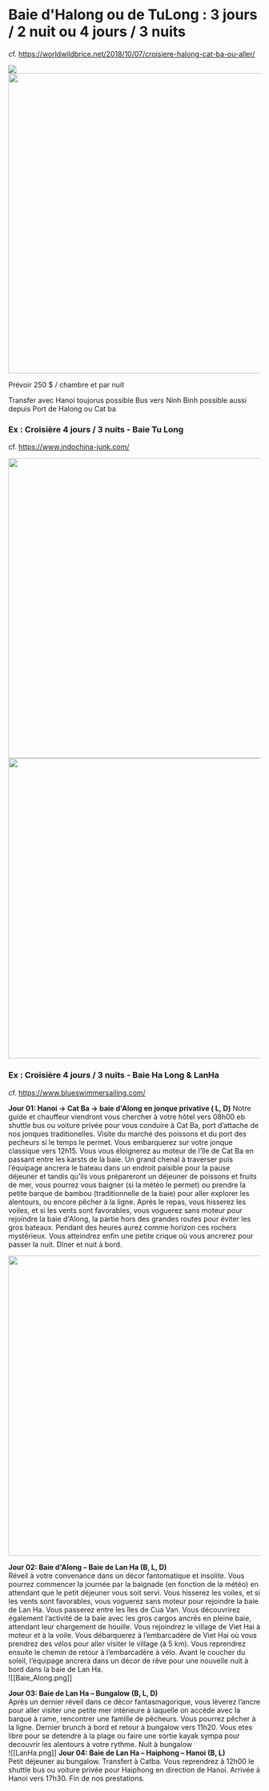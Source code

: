 # Baie d'Halong ou de TuLong : 3 jours / 2 nuit ou 4 jours / 3 nuits

cf. https://worldwildbrice.net/2018/10/07/croisiere-halong-cat-ba-ou-aller/

<img src="https://worldwildbrice.net/wp-content/uploads/2017/08/carte-baie-bai-tu-long.jpg" />

<img src="https://www.partir.com/images/quand-partir/climat-baie-halong.svg" width="600"/>



Prévoir 250 $ / chambre et par nuit

Transfer avec Hanoi toujorus possible
Bus vers Ninh Binh possible aussi depuis Port de Halong ou Cat ba

### Ex : Croisière 4 jours / 3 nuits - Baie Tu Long

cf. https://www.indochina-junk.com/

<img src="https://www.indochina-junk.com/wp-content/uploads/2023/09/4-day-3-night-cruise-ha-long-bay.jpg" width="600" />

<img src="https://www.indochina-junk.com/wp-content/uploads/2023/04/Indochina-Junk-4-day-3-night-cruise.jpg" width="600" />



### Ex : Croisière 4 jours / 3 nuits - Baie Ha Long & LanHa

cf. https://www.blueswimmersailing.com/

**Jour 01: Hanoi -> Cat Ba -> baie d'Along en jonque privative ( L, D)**
Notre guide et chauffeur viendront vous chercher à votre hôtel vers 08h00 eb shuttle bus ou voiture privée pour vous conduire à Cat Ba, port d’attache de nos jonques traditionelles. Visite du marché des poissons et du port des pecheurs si le temps le permet. Vous embarquerez sur votre jonque classique vers 12h15. Vous vous éloignerez au moteur de l’île de Cat Ba en passant entre les karsts de la baie. Un grand chenal à traverser puis l’équipage ancrera le bateau dans un endroit paisible pour la pause déjeuner et tandis qu’ils vous prépareront un déjeuner de poissons et fruits de mer, vous pourrez vous baigner (si la météo le permet) ou prendre la petite barque de bambou (traditionnelle de la baie) pour aller explorer les alentours, ou encore pêcher à la ligne. Après le repas, vous hisserez les voiles, et si les vents sont favorables, vous voguerez sans moteur pour rejoindre la baie d'Along, la partie hors des grandes routes pour éviter les gros bateaux. Pendant des heures aurez comme horizon ces rochers mystérieux. Vous atteindrez enfin une petite crique où vous ancrerez pour passer la nuit. Dîner et nuit à bord.    

<img src="https://www.blueswimmersailing.com/images/products/202413084629-1.jpg" width="600" />

**Jour 02: Baie d'Along – Baie de Lan Ha (B, L, D)**  
Réveil à votre convenance dans un décor fantomatique et insolite. Vous pourrez commencer la journée par la baignade (en fonction de la météo) en attendant que le petit déjeuner vous soit servi. Vous hisserez les voiles, et si les vents sont favorables, vous voguerez sans moteur pour rejoindre la baie de Lan Ha. Vous passerez entre les îles de Cua Van. Vous découvrirez également l’activité de la baie avec les gros cargos ancrés en pleine baie, attendant leur chargement de houille. Vous rejoindrez le village de Viet Hai à moteur et à la voile. Vous débarquerez à l’embarcadère de Viet Hai où vous prendrez des vélos pour aller visiter le village (à 5 km). Vous reprendrez ensuite le chemin de retour à l’embarcadère à vélo. Avant le coucher du soleil, l’équipage ancrera dans un décor de rêve pour une nouvelle nuit à bord dans la baie de Lan Ha.    
![[Baie_Along.png]]

**Jour 03: Baie de Lan Ha – Bungalow (B, L, D)**  
Après un dernier réveil dans ce décor fantasmagorique, vous lèverez l’ancre pour aller visiter une petite mer intérieure à laquelle on accède avec la barque à rame, rencontrer une famille de pêcheurs. Vous pourrez pêcher à la ligne. Dernier brunch à bord et retour à bungalow vers 11h20. Vous etes libre pour se detendre à la plage ou faire une sortie kayak sympa pour decouvrir les alentours à votre rythme. Nuit à bungalow  
![[LanHa.png]]
**Jour 04: Baie de Lan Ha – Haiphong – Hanoi (B, L)**  
Petit déjeuner au bungalow. Transfert à Catba. Vous reprendrez à 12h00 le shuttle bus ou voiture privée pour Haiphong en direction de Hanoi. Arrivée à Hanoi vers 17h30. Fin de nos prestations.
